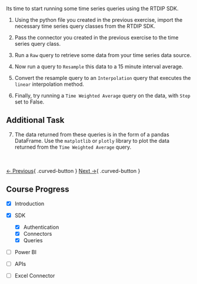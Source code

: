 Its time to start running some time series queries using the RTDIP SDK.

1. Using the python file you created in the previous exercise, import the necessary time series query classes from the RTDIP SDK.

2. Pass the connector you created in the previous exercise to the time series query class.

3. Run a `Raw` query to retrieve some data from your time series data source.

4. Now run a query to `Resample` this data to a 15 minute interval average.

5. Convert the resample query to an `Interpolation` query that executes the `linear` interpolation method.

6. Finally, try running a `Time Weighted Average` query on the data, with `Step` set to False.

## Additional Task

7. The data returned from these queries is in the form of a pandas DataFrame. Use the `matplotlib` or `plotly` library to plot the data returned from the `Time Weighted Average` query.

<br></br>
[← Previous](./weather.md){ .curved-button }
[Next →](../../api/overview.md){ .curved-button }

## Course Progress
-   [X] Introduction
-   [X] SDK
    *   [X] Authentication
    *   [X] Connectors
    *   [X] Queries
-   [ ] Power BI    
-   [ ] APIs
-   [ ] Excel Connector

